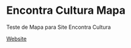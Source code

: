 # Encontra Cultura Mapa

Teste de Mapa para Site Encontra Cultura

[Website](https://rbdeandrade.github.io/encontraculturamapa/)
